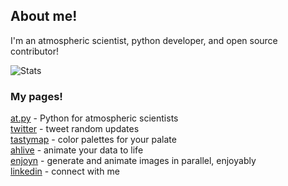 ## About me!

I'm an atmospheric scientist, python developer, and open source contributor!

![Stats](https://github-readme-stats.vercel.app/api?username=ahuang11&show_icons=true&theme=radical)

### My pages!

[at.py](https://atdotpy.substack.com/) - Python for atmospheric scientists <br />
[twitter](https://twitter.com/IAteAnDrew1) - tweet random updates <br />
[tastymap](https://ahuang11.github.io/tastymap/) - color palettes for your palate <br />
[ahlive](https://ahlive.readthedocs.io/en/main) - animate your data to life <br />
[enjoyn](https://enjoyn.readthedocs.io) - generate and animate images in parallel, enjoyably <br />
[linkedin](https://www.linkedin.com/in/huangandrew12) - connect with me <br />
